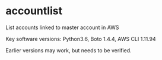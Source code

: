 # accountlist
List accounts linked to master account in AWS

Key software versions:
Python3.6,
Boto 1.4.4,
AWS CLI 1.11.94

Earlier versions may work, but needs to be verified.
